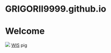# GRIGORII9999.github.io
# Welcome
![](https://ryba-love.ru/wp-content/uploads/2020/12/dikij-kaban-foto.jpg)
[WIS](https://www.weizmann.ac.il/pages/)
pig

